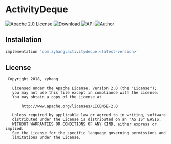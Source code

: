 # ActivityDeque

[![Apache 2.0 License](https://img.shields.io/badge/license-Apache%202.0-blue.svg?style=flat)](http://www.apache.org/licenses/LICENSE-2.0.html)
[ ![Download](https://api.bintray.com/packages/zyhang/maven/ActivityDeque/images/download.svg) ](https://bintray.com/zyhang/maven/ActivityDeque/_latestVersion)
[![API](https://img.shields.io/badge/API-15%2B-blue.svg?style=flat)](https://developer.android.com/about/versions/android-4.0.3)
[![Author](https://img.shields.io/badge/Author-zyhang-red.svg?style=flat)](https://www.zyhang.com/)

## Installation

```groovy
implementation 'com.zyhang:activitydeque:<latest-version>'
```

## License

```
 Copyright 2018, zyhang

   Licensed under the Apache License, Version 2.0 (the "License");
   you may not use this file except in compliance with the License.
   You may obtain a copy of the License at

       http://www.apache.org/licenses/LICENSE-2.0

   Unless required by applicable law or agreed to in writing, software
   distributed under the License is distributed on an "AS IS" BASIS,
   WITHOUT WARRANTIES OR CONDITIONS OF ANY KIND, either express or implied.
   See the License for the specific language governing permissions and
   limitations under the License.
```
